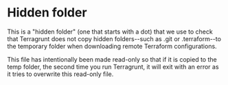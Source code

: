 # Hidden folder

This is a "hidden folder" (one that starts with a dot) that we use to check that Terragrunt does not copy hidden 
folders--such as .git or .terraform--to the temporary folder when downloading remote Terraform configurations.
 
This file has intentionally been made read-only so that if it is copied to the temp folder, the second time you run 
Terragrunt, it will exit with an error as it tries to overwrite this read-only file.